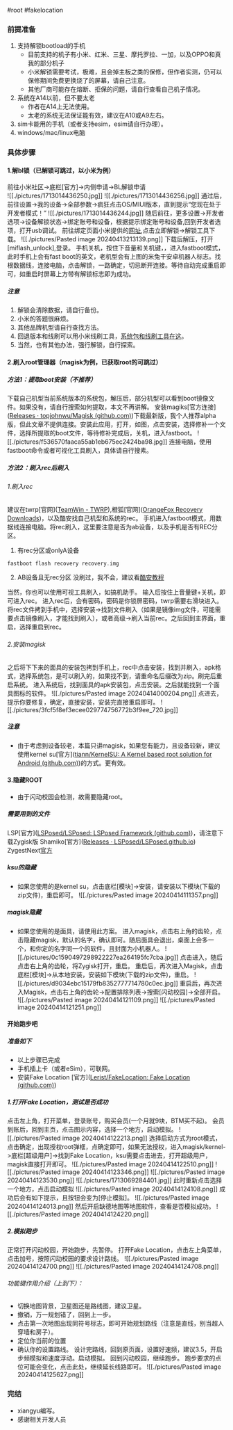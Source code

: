 #root #fakelocation
### 前提准备
1. 支持解锁bootload的手机
	- 目前支持的机子有小米、红米、三星、摩托罗拉、一加，以及OPPO和真我的部分机子
	- 小米解锁需要考试，极难，且会掉主板之类的保修，但作者实测，仍可以保修期间免费更换烧了的屏幕，请自己注意。
	- 其他厂商可能存在熔断、拒保的问题，请自行查看自己机子情况。
2. 系统在A14以前，但不要太老
	- 作者在A14上无法使用。
	- 太老的系统无法保证能有效，建议在A10或A9左右。
3. sim卡能用的手机（或者支持esim，esim请自行办理）。
4. windows/mac/linux电脑
### 具体步骤
#### 1.解bl锁（已解锁可跳过，以小米为例）
前往小米社区->底栏\[官方\]->内侧申请->BL解锁申请    
![[./pictures/1713014436250.jpg]]
![[./pictures/1713014436256.jpg]]
通过后，前往设置->我的设备->全部参数->疯狂点击OS/MIUI版本，直到提示“您现在处于开发者模式！”
![[./pictures/1713014436244.jpg]]
随后前往，更多设置->开发者选项->设备解锁状态->绑定账号和设备，根据提示绑定账号和设备,回到开发者选项，打开usb调试。
前往绑定页面小米提供的[网址](https://unlock.update.miui.com),点击立即解锁->解锁工具下载。
![[./pictures/Pasted image 20240413213139.png]]
下载后解压，打开\[miflash_unlock],登录。
手机关机，按住下音量和关机键，，进入fastboot模式，此时手机上会有fast boot的英文，老机型会有上图的米兔干安卓机器人标志。找根数据线，连接电脑，点击解锁，一路确定，切忌断开连接。等待自动完成重启即可，如重启时屏幕上方带有解锁标志即为成功。
##### 注意
1. 解锁会清除数据，请自行备份。
2. 小米的答题很麻烦。
3. 其他品牌机型请自行查找方法。
4. 回退版本和线刷可以用小米线刷工具，[系统包和线刷工具在这](https://xiaomirom.com/)。
5. 当然，也有其他办法，强行解锁，自行探索。
#### 2.刷入root管理器（magisk为例，已获取root的可跳过）
##### 方法1：提取boot安装（不推荐）
下载自己机型当前系统版本的系统包，解压后，部分机型可以看到boot镜像文件。如果没有，请自行搜索如何提取，本文不再讲解。
安装magiks[官方连接]([Releases · topjohnwu/Magisk (github.com)](https://github.com/topjohnwu/Magisk/releases))下载最新版，我个人推荐alpha版，但此文章不提供连接。安装此应用，打开，如图，点击安装，选择修补一个文件，选择所提取的boot文件，等待修补完成后，关机，进入fastboot。
![[./pictures/f536570faaca55ab1eb675ec2424ba98.jpg]]
连接电脑，使用fastboot命令或者可视化工具刷入，具体请自行搜素。
##### 方法2：刷入rec后刷入
###### 1.刷入rec
建议在twrp[官网]([TeamWin - TWRP](https://twrp.me/)),橙狐[官网]([OrangeFox Recovery Downloads](https://orangefox.download/zh-CN))，以及酷安找自己机型和系统的rec。
手机进入fastboot模式，用数据线连接电脑。将rec刷入，这里要注意是否为ab设备，以及手机是否有REC分区。
1. 有rec分区或onlyA设备
```adb
fastboot flash recovery recovery.img
```
2. AB设备且无rec分区
没刷过，我不会，建议看[酷安教程](https://www.coolapk.com/feed/38141442?shareKey=NmQ2Mjk2MGViN2Y1NjYxYWE4ZWU~&shareUid=3381997&shareFrom=com.coolapk.market_14.1.0)

当然，你也可以使用可视工具刷入，如搞机助手。
输入后按住上音量键+关机，即可进入rec。
进入rec后，会有密码，密码是你锁屏密码，twrp需要右滑块进入。
将rec文件拷到手机中，选择安装->找到文件刷入（如果是镜像img文件，可能需要点击镜像刷入，才能找到刷入），或者高级->刷入当前rec。之后回到主界面，重启，选择重启到rec。
###### 2.安装magisk
之后将下下来的面具的安装包拷到手机上，rec中点击安装，找到并刷入，apk格式，选择系统包，是可以刷入的，如果找不到，请重命名后缀改为zip。刷完后重启系统。
进入系统后，找到面具的apk安装包，点击安装。之后就能找到一个面具图标的软件。
![[./pictures/Pasted image 20240414000204.png]]
点进去，提示你要修复，确定，直接安装，安装完直接重启即可。
![[./pictures/3fcf5f8ef3ecee029774756772b3f9ee_720.jpg]]
##### 注意
- 由于考虑到设备较老，本篇只讲magisk，如果您有能力，且设备较新，建议使用kernel su[官方]([tiann/KernelSU: A Kernel based root solution for Android (github.com)](https://github.com/tiann/KernelSU))的方式。更有效。
#### 3.隐藏ROOT
- 由于闪动校园会检测，故需要隐藏root。
##### 需要用到的文件
LSP[官方]([LSPosed/LSPosed: LSPosed Framework (github.com)](https://github.com/LSPosed/LSPosed))，请注意下载Zygisk版
Shamiko[官方]([Releases · LSPosed/LSPosed.github.io](https://github.com/LSPosed/LSPosed.github.io/releases))
ZygestNext[官方]()
##### ksu的隐藏
- 如果您使用的是kernel su，点击底栏\[模块]->安装，请安装以下模块(下载的zip文件)，重启即可。
![[./pictures/Pasted image 20240414111357.png]]
##### magisk隐藏
- 如果您使用的是面具，请使用此方案。 
进入magisk，点击右上角的齿轮，点击隐藏magisk，默认的名字，确认即可。随后面具会退出，桌面上会多一个，和你定的名字同一个的软件，且封面为小机器人。
![[./pictures/0c1590497298922227ea264195fc7cba.jpg]]
点击进入，随后点击右上角的齿轮，将Zygisk打开，重启。
重启后，再次进入Magisk，点击底栏\[模块]->从本地安装，安装如下模块(下载的zip文件)，重启。
![[./pictures/d9034ebc15179fb8352777714780c0ec.jpg]]
重启后，再次进入Magisk，点击右上角的齿轮->配置排除列表->搜索[闪动校园]->全部开启。
![[./pictures/Pasted image 20240414121109.png]]
![[./pictures/Pasted image 20240414121251.png]]
#### 开始跑步吧
##### 准备如下
- 以上步骤已完成
- 手机插上卡（或者eSim），可联网。
- 安装Fake Location [官方]([Lerist/FakeLocation: Fake Location (github.com)](https://github.com/Lerist/FakeLocation))
##### 1.打开Fake Location，测试是否成功
点击左上角，打开菜单，登录账号，购买会员(一个月就9块，BTM买不起)。
会员到账后，回到主页，点击图示内容，选择一个地方，启动模拟。
![[./pictures/Pasted image 20240414122213.png]]
选择启动方式为root模式，点击确定，出现授权root弹框，点确定即可，如果无法授权，进入magisk/kernel->底栏[超级用户]->找到Fake Location，ksu需要点击进去，打开超级用户，magisk直接打开即可。
![[./pictures/Pasted image 20240414122510.png]]
![[./pictures/Pasted image 20240414123346.png]]
![[./pictures/Pasted image 20240414123530.png]]
![[./pictures/1713069284401.jpg]]
此时重新点击选择一个地方，点击启动模拟
![[./pictures/Pasted image 20240414124108.png]]
成功后会有如下提示，且按钮会变为\[停止模拟]。
![[./pictures/Pasted image 20240414124013.png]]
然后开启缺德地图等地图软件，查看是否模拟成功。
![[./pictures/Pasted image 20240414124220.png]]
##### 2.模拟跑步
正常打开闪动校园，开始跑步，先暂停。
打开Fake Location，点击左上角菜单，点击加号，按照闪动校园的要求设计路线。
![[./pictures/Pasted image 20240414124700.png]]
![[./pictures/Pasted image 20240414124708.png]]
###### 功能键作用介绍（上到下）：
- 切换地图背景，卫星图还是路线图，建议卫星。
- 撤销，万一规划错了，回到上一步。
- 点击第一次地图出现同符号标志，即可开始规划路线（注意是直线，别当超人穿墙和房子）。
- 定位你当前的位置
- 确认你的设置路线。
设计完路线，回到原页面，设置好速频，建议3.5，开启步频模拟和速度浮动。启动模拟。
回到闪动校园，继续跑步。
跑步要求的点位可能会变化，点击此处，继续延长线路即可。
![[./pictures/Pasted image 20240414125627.png]]

### 完结
- xiangyu编写。
- 感谢相关开发人员